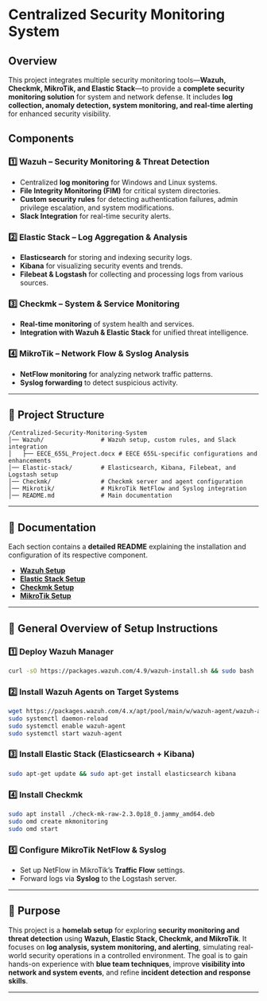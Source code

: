 # Centralized Security Monitoring System

## Overview
This project integrates multiple security monitoring tools—**Wazuh, Checkmk, MikroTik, and Elastic Stack**—to provide a **complete security monitoring solution** for system and network defense. It includes **log collection, anomaly detection, system monitoring, and real-time alerting** for enhanced security visibility.

## Components

### 1️⃣ Wazuh – Security Monitoring & Threat Detection
- Centralized **log monitoring** for Windows and Linux systems.
- **File Integrity Monitoring (FIM)** for critical system directories.
- **Custom security rules** for detecting authentication failures, admin privilege escalation, and system modifications.
- **Slack Integration** for real-time security alerts.

### 2️⃣ Elastic Stack – Log Aggregation & Analysis
- **Elasticsearch** for storing and indexing security logs.
- **Kibana** for visualizing security events and trends.
- **Filebeat & Logstash** for collecting and processing logs from various sources.

### 3️⃣ Checkmk – System & Service Monitoring
- **Real-time monitoring** of system health and services.
- **Integration with Wazuh & Elastic Stack** for unified threat intelligence.

### 4️⃣ MikroTik – Network Flow & Syslog Analysis
- **NetFlow monitoring** for analyzing network traffic patterns.
- **Syslog forwarding** to detect suspicious activity.

---

## 📂 Project Structure
```
/Centralized-Security-Monitoring-System
│── Wazuh/                # Wazuh setup, custom rules, and Slack integration
│   ├── EECE_655L_Project.docx # EECE 655L-specific configurations and enhancements
│── Elastic-stack/        # Elasticsearch, Kibana, Filebeat, and Logstash setup
│── Checkmk/              # Checkmk server and agent configuration
│── Mikrotik/             # MikroTik NetFlow and Syslog integration
│── README.md             # Main documentation
```

---

## 📖 Documentation
Each section contains a **detailed README** explaining the installation and configuration of its respective component.

- **[Wazuh Setup](Wazuh/README.md)**
- **[Elastic Stack Setup](Elastic-Stack/README.md)**
- **[Checkmk Setup](Checkmk/README.md)**
- **[MikroTik Setup](Mikrotik/README.md)**

---

## 🔧 General Overview of Setup Instructions

### 1️⃣ Deploy Wazuh Manager
```bash
curl -sO https://packages.wazuh.com/4.9/wazuh-install.sh && sudo bash ./wazuh-install.sh -a -o
```

### 2️⃣ Install Wazuh Agents on Target Systems
```bash
wget https://packages.wazuh.com/4.x/apt/pool/main/w/wazuh-agent/wazuh-agent_4.9.0-1_amd64.deb && sudo WAZUH_MANAGER='192.168.153.135' WAZUH_AGENT_NAME='ELK-LINUX' dpkg -i ./wazuh-agent_4.9.0-1_amd64.deb
sudo systemctl daemon-reload
sudo systemctl enable wazuh-agent
sudo systemctl start wazuh-agent
```

### 3️⃣ Install Elastic Stack (Elasticsearch + Kibana)
```bash
sudo apt-get update && sudo apt-get install elasticsearch kibana
```

### 4️⃣ Install Checkmk
```bash
sudo apt install ./check-mk-raw-2.3.0p18_0.jammy_amd64.deb
sudo omd create mkmonitoring
sudo omd start
```

### 5️⃣ Configure MikroTik NetFlow & Syslog
- Set up NetFlow in MikroTik’s **Traffic Flow** settings.
- Forward logs via **Syslog** to the Logstash server.

---

## 🎯 Purpose
This project is a **homelab setup** for exploring **security monitoring and threat detection** using **Wazuh, Elastic Stack, Checkmk, and MikroTik**. It focuses on **log analysis, system monitoring, and alerting**, simulating real-world security operations in a controlled environment. The goal is to gain hands-on experience with **blue team techniques**, improve **visibility into network and system events**, and refine **incident detection and response skills**.

---
